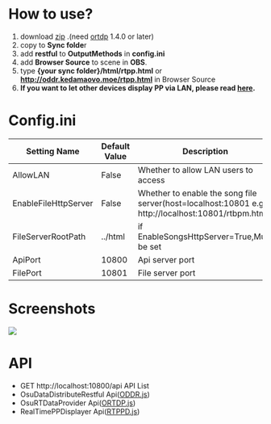 # How to use?
1. download [zip](https://github.com/KedamaOvO/OsuDataDistributeRestful/releases) .(need [ortdp](https://github.com/KedamaOvO/OsuRTDataProvider-Release/releases) 1.4.0 or later)
2. copy to **Sync folde**r
3. add **restful** to **OutputMethods** in **config.ini**
4. add **Browser Source** to scene in **OBS**. 
5. type **{your sync folder}/html/rtpp.html** or **http://oddr.kedamaovo.moe/rtpp.html** in Browser Source
6. **If you want to let other devices display PP via LAN, please read [here](https://github.com/OsuSync/OsuDataDistributeRestful/wiki/How-to-display-realtime-to-my-other-devices%3F-(e.g-Phone)).**


# Config.ini
| Setting Name | Default Value | Description |
| ----|----|----|
| AllowLAN | False | Whether to allow LAN users to access |
| EnableFileHttpServer | False |Whether to enable the song file server(host=localhost:10801 e.g: http://localhost:10801/rtbpm.html)|
| FileServerRootPath | ../html |if EnableSongsHttpServer=True,Must be set|
| ApiPort | 10800 | Api server port|
| FilePort | 10801 | File server port

# Screenshots
![](https://image.prntscr.com/image/09uQzDbjR2yTXqOmTbsuRw.png)

# API
* GET http://localhost:10800/api API List
* OsuDataDistributeRestful Api([ODDR.js](https://github.com/OsuSync/OsuDataDistributeRestful/blob/master/html/js/ODDR.js))
* OsuRTDataProvider Api([ORTDP.js](https://github.com/OsuSync/OsuDataDistributeRestful/blob/master/html/js/ORTDP.js))
* RealTimePPDisplayer Api([RTPPD.js](https://github.com/OsuSync/OsuDataDistributeRestful/blob/master/html/js/rtppd/RTPPD.js))